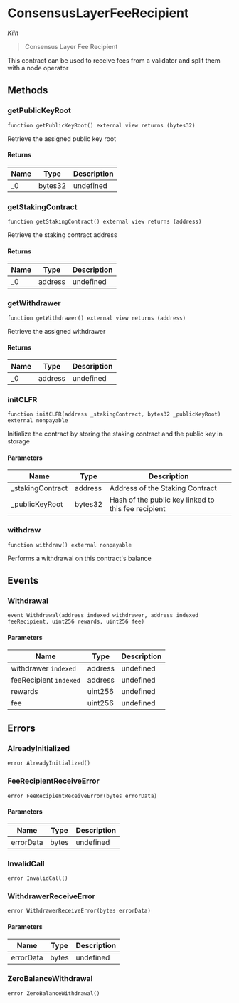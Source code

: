 # ConsensusLayerFeeRecipient

*Kiln*

> Consensus Layer Fee Recipient

This contract can be used to receive fees from a validator and split them with a node operator



## Methods

### getPublicKeyRoot

```solidity
function getPublicKeyRoot() external view returns (bytes32)
```

Retrieve the assigned public key root




#### Returns

| Name | Type | Description |
|---|---|---|
| _0 | bytes32 | undefined |

### getStakingContract

```solidity
function getStakingContract() external view returns (address)
```

Retrieve the staking contract address




#### Returns

| Name | Type | Description |
|---|---|---|
| _0 | address | undefined |

### getWithdrawer

```solidity
function getWithdrawer() external view returns (address)
```

Retrieve the assigned withdrawer




#### Returns

| Name | Type | Description |
|---|---|---|
| _0 | address | undefined |

### initCLFR

```solidity
function initCLFR(address _stakingContract, bytes32 _publicKeyRoot) external nonpayable
```

Initialize the contract by storing the staking contract and the public key in storage



#### Parameters

| Name | Type | Description |
|---|---|---|
| _stakingContract | address | Address of the Staking Contract |
| _publicKeyRoot | bytes32 | Hash of the public key linked to this fee recipient |

### withdraw

```solidity
function withdraw() external nonpayable
```

Performs a withdrawal on this contract&#39;s balance






## Events

### Withdrawal

```solidity
event Withdrawal(address indexed withdrawer, address indexed feeRecipient, uint256 rewards, uint256 fee)
```





#### Parameters

| Name | Type | Description |
|---|---|---|
| withdrawer `indexed` | address | undefined |
| feeRecipient `indexed` | address | undefined |
| rewards  | uint256 | undefined |
| fee  | uint256 | undefined |



## Errors

### AlreadyInitialized

```solidity
error AlreadyInitialized()
```






### FeeRecipientReceiveError

```solidity
error FeeRecipientReceiveError(bytes errorData)
```





#### Parameters

| Name | Type | Description |
|---|---|---|
| errorData | bytes | undefined |

### InvalidCall

```solidity
error InvalidCall()
```






### WithdrawerReceiveError

```solidity
error WithdrawerReceiveError(bytes errorData)
```





#### Parameters

| Name | Type | Description |
|---|---|---|
| errorData | bytes | undefined |

### ZeroBalanceWithdrawal

```solidity
error ZeroBalanceWithdrawal()
```







